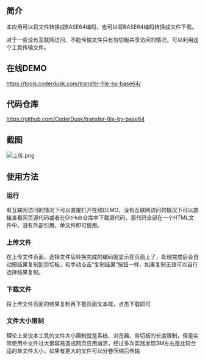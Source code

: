 ## 简介 ##

本应用可以将文件转换成BASE64编码，也可以将BASE64编码转换成文件下载。

对于一些没有互联网访问、不能传输文件只有剪切板共享访问的情况，可以利用这个工具传输文件。

## 在线DEMO ##
https://tools.coderdusk.com/transfer-file-by-base64/

## 代码仓库 ##
https://github.com/CoderDusk/transfer-file-by-base64

## 截图 ##

![上传.png][1]

## 使用方法 ##

### 运行 ###
有互联网访问的情况下可以直接打开在线DEMO，没有互联网访问的情况下可以直接查看网页源代码或者在GitHub仓库中下载源代码，源代码全部在一个HTML文件中，没有外部引用，单文件即可使用。

### 上传文件 ###
在上传文件页面，选择文件后转换完成的编码就显示在页面上了，处理完成后会自动把结果复制到剪切板，和手动点击“复制结果”按钮一样，如果复制无效可以自行选择结果复制。

### 下载文件 ###
将上传文件页面的结果复制再下载页面文本框，点击下载即可

### 文件大小限制 ###
理论上来说本工具的文件大小限制就是系统、浏览器、剪切板的长度限制，但是实际使用中文件过大很容易造成网页应用崩溃，经过多次实践发现3M左右是比较合适的单文件大小，如果有更大的文件可以分卷压缩后传输


  [1]: http://files.coderdusk.com/files/a6767154-e63c-422d-a012-f0215a4d88b6.png
